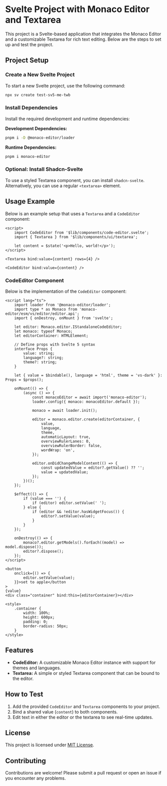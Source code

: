 # Svelte Project with Monaco Editor and Textarea

This project is a Svelte-based application that integrates the Monaco Editor and a customizable Textarea for rich text editing. Below are the steps to set up and test the project.

## Project Setup

### Create a New Svelte Project
To start a new Svelte project, use the following command:
```bash
npx sv create test-sv5-me-twb
```

### Install Dependencies
Install the required development and runtime dependencies:

**Development Dependencies:**
```bash
pnpm i -D @monaco-editor/loader
```

**Runtime Dependencies:**
```bash
pnpm i monaco-editor
```

### Optional: Install Shadcn-Svelte
To use a styled Textarea component, you can install `shadcn-svelte`. Alternatively, you can use a regular `<textarea>` element.

## Usage Example
Below is an example setup that uses a `Textarea` and a `CodeEditor` component:

```svelte
<script>
	import CodeEditor from '$lib/components/code-editor.svelte';
	import { Textarea } from '$lib/components/ui/textarea';

	let content = $state('<p>Hello, world!</p>');
</script>

<Textarea bind:value={content} rows={4} />

<CodeEditor bind:value={content} />
```

### CodeEditor Component
Below is the implementation of the `CodeEditor` component:

```svelte
<script lang="ts">
	import loader from '@monaco-editor/loader';
	import type * as Monaco from 'monaco-editor/esm/vs/editor/editor.api';
	import { onDestroy, onMount } from 'svelte';

	let editor: Monaco.editor.IStandaloneCodeEditor;
	let monaco: typeof Monaco;
	let editorContainer: HTMLElement;

	// Define props with Svelte 5 syntax
	interface Props {
		value: string;
		language?: string;
		theme?: string;
	}

	let { value = $bindable(), language = 'html', theme = 'vs-dark' }: Props = $props();

	onMount(() => {
		(async () => {
			const monacoEditor = await import('monaco-editor');
			loader.config({ monaco: monacoEditor.default });

			monaco = await loader.init();

			editor = monaco.editor.create(editorContainer, {
				value,
				language,
				theme,
				automaticLayout: true,
				overviewRulerLanes: 0,
				overviewRulerBorder: false,
				wordWrap: 'on',
			});

			editor.onDidChangeModelContent(() => {
				const updatedValue = editor?.getValue() ?? '';
				value = updatedValue;
			});
		})();
	});

	$effect(() => {
		if (value === '') {
			if (editor) editor.setValue(' ');
		} else {
			if (editor && !editor.hasWidgetFocus()) {
				editor?.setValue(value);
			}
		}
	});

	onDestroy(() => {
		monaco?.editor.getModels().forEach((model) => model.dispose());
		editor?.dispose();
	});
</script>

<button
	onclick={() => {
		editor.setValue(value);
	}}>set to apple</button
>
{value}
<div class="container" bind:this={editorContainer}></div>

<style>
	.container {
		width: 100%;
		height: 600px;
		padding: 0;
		border-radius: 50px;
	}
</style>
```

## Features
- **CodeEditor:** A customizable Monaco Editor instance with support for themes and languages.
- **Textarea:** A simple or styled Textarea component that can be bound to the editor.

## How to Test
1. Add the provided `CodeEditor` and `Textarea` components to your project.
2. Bind a shared value (`content`) to both components.
3. Edit text in either the editor or the textarea to see real-time updates.

## License
This project is licensed under [MIT License](LICENSE).

## Contributing
Contributions are welcome! Please submit a pull request or open an issue if you encounter any problems.
